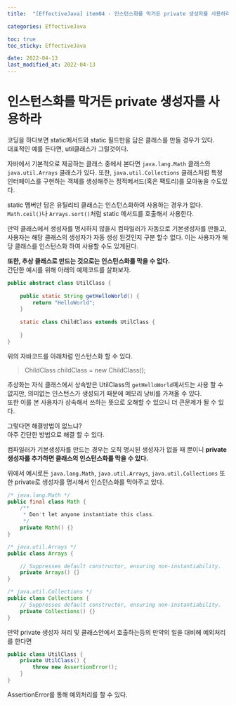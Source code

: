 ```yaml
---
title:  "[EffectiveJava] item04 - 인스턴스화를 막거든 private 생성자를 사용하라."

categories: EffectiveJava

toc: true
toc_sticky: EffectiveJava

date: 2022-04-13
last_modified_at: 2022-04-13
---
```


# 인스턴스화를 막거든 private 생성자를 사용하라

코딩을 하다보면 static메서드와 static 필드만을 담은 클래스를 만들 경우가 있다.  
대표적인 예를 든다면, util클래스가 그럴것이다.

자바에서 기본적으로 제공하는 클래스 중에서 본다면 `java.lang.Math` 클래스와 `java.util.Arrays` 클래스가 있다. 또한, `java.util.Collections` 클래스처럼 특정 인터페이스를 구현하는 객체를 생성해주는 정적메서드(혹은 팩토리)를 모아놓을 수도있다.

static 멤버만 담은 유틸리티 클래스는 인스턴스화하여 사용하는 경우가 없다. `Math.ceil()`나 `Arrays.sort()`처럼 static 메서드를 호출해서 사용한다.

만약 클래스에서 생성자를 명시하지 않을시 컴파일러가 자동으로 기본생성자를 만들고, 사용자는 해당 클래스의 생성자가 자동 생성 된것인지 구분 할수 없다.
이는 사용자가 해당 클래스를 인스턴스화 하여 사용할 수도 있게된다.

**또한, 추상 클래스로 만드는 것으로는 인스턴스화를 막을 수 없다.**  
간단한 예시를 위해 아래의 예제코드를 살펴보자.

```java
public abstract class UtilClass {
    
    public static String getHelloWorld() {
        return "HelloWorld";
    }
    
    static class ChildClass extends UtilClass {
        
    }
}
```

위의 자바코드를 아래처럼 인스턴스화 할 수 있다. 

> ChildClass childClass = new ChildClass();

추상화는 자식 클래스에서 상속받은 UtilClass의 `getHelloWorld`메서드는 사용 할 수 없지만, 의미없는 인스턴스가 생성되기 때문에 메모리 낭비를 가져올 수 있다.  
또한 이를 본 사용자가 상속해서 쓰하는 뜻으로 오해할 수 있으니 더 큰문제가 될 수 있다.

그렇다면 해결방법이 없느냐?  
아주 간단한 방법으로 해결 할 수 있다.

컴파일러가 기본생성자를 만드는 경우는 오직 명시된 생성자가 없을 때 뿐이니 **private 생성자를 추가하면 클래스의 인스턴스화를 막을 수 있다.**

위에서 예시로든 `java.lang.Math`, `java.util.Arrays`, `java.util.Collections` 또한 private로 생성자를 명시해서 인스턴스화를 막아주고 있다.

```java
/* java.lang.Math */
public final class Math {
    /**
     * Don't let anyone instantiate this class.
     */
    private Math() {}
}

/* java.util.Arrays */
public class Arrays {

    // Suppresses default constructor, ensuring non-instantiability.
    private Arrays() {}
}

/* java.util.Collections */
public class Collections {
    // Suppresses default constructor, ensuring non-instantiability.
    private Collections() {}
}
```

만약 private 생성자 처리 및 클래스안에서 호출하는등의 만약의 일을 대비해 예외처리를 한다면

```java
public class UtilClass {
    private UtilClass() {
        throw new AssertionError();
    }
}
```

AssertionError를 통해 예외처리를 할 수 있다.